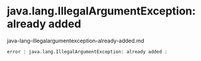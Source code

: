 # java.lang.IllegalArgumentException: already added

java-lang-illegalargumentexception-already-added.md

```
error : java.lang.IllegalArgumentException: already added :
```
